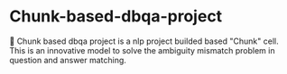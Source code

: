 # Chunk-based-dbqa-project
🔬  Chunk based dbqa project is a nlp project builded based "Chunk" cell. This is an innovative model to solve the ambiguity mismatch problem in question and answer matching.
